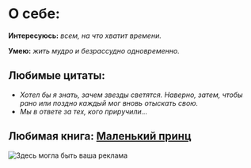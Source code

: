 # О себе: 

**Интересуюсь:** *всем, на что хватит времени.*

**Умею:** *жить мудро и безрассудно одновременно.*

## Любимые цитаты:
* *Хотел бы я знать, зачем звезды светятся. Наверно, затем, чтобы рано или поздно каждый мог вновь отыскать свою.*
* *Мы в ответе за тех, кого приручили...*

## Любимая книга: [Маленький принц](https://ru.wikipedia.org/wiki/%D0%9C%D0%B0%D0%BB%D0%B5%D0%BD%D1%8C%D0%BA%D0%B8%D0%B9_%D0%BF%D1%80%D0%B8%D0%BD%D1%86 "Зорко одно лишь сердце. Самого главного глазами не увидишь")


![](https://ethnomir.ru/upload/medialibrary/a40/prince.jpg "Здесь могла быть ваша реклама")